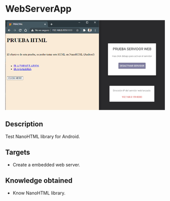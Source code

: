 # WebServerApp 
<img  src="./logo.png"/>

## Description
Test NanoHTML library for Android.

## Targets
* Create a embedded web server.  

## Knowledge obtained
* Know NanoHTML library.
